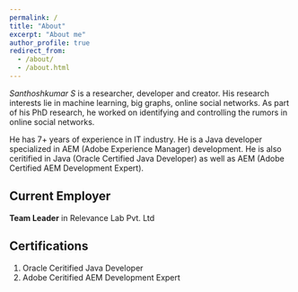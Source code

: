 ```yaml
---
permalink: /
title: "About"
excerpt: "About me"
author_profile: true
redirect_from: 
  - /about/
  - /about.html
---
```


*Santhoshkumar S* is a researcher, developer and creator. His research interests lie in machine learning, big graphs, online social networks. As part of his PhD research, he worked on identifying and controlling the rumors in online social networks. 

He has 7+ years of experience in IT industry. He is a Java developer specialized in AEM (Adobe Experience Manager) development. He is also ceritified in Java (Oracle Certified Java Developer) as well as AEM (Adobe Certified AEM Development Expert). 

## Current Employer
**Team Leader** in Relevance Lab Pvt. Ltd

## Certifications
1. Oracle Ceritified Java Developer
2. Adobe Ceritified AEM Development Expert